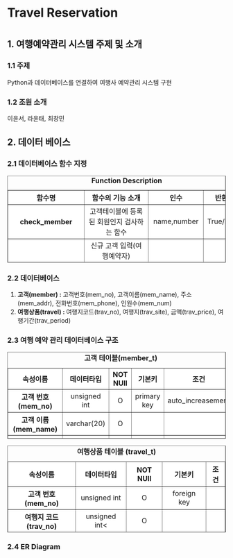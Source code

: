 <h1> Travel Reservation<h1>
  <h2>1. 여행예약관리 시스템 주제 및 소개</h2>
  <h3>1.1 주제 </h3>
  Python과 데이터베이스를 연결하여 여행사 예약관리 시스템 구현
	<h3>1.2 조원 소개 </h3>
	<p> 이윤서, 라윤태, 최창민 </p>
  <h2>2. 데이터 베이스</h2>
  <h3>2.1 데이터베이스 함수 지정</h3>
      <table 
            border ="1"
            width="50%"
            height="200">
            <caption><strong>Function Description</strong></caption>
        		<thead>
                <tr align="center" bgcolor="white">
                    <th>함수명</th>
                    <th>함수의 기능 소개</th>
                    <th>인수</th>
										<th>반환값</th>
                </tr>
						</thead>
            <tbody>
                <tr align="center" bgcolor="white">
                    <th>check_member</th>
                    <td>고객테이블에 등록된 회원인지 검사하는 함수</td>
                    <td>name,number</td>
                    <td>True/False</td>
                </tr>
                <tr align="center" bgcolor="white">
                    <th>add_member</th>
                    <td>신규 고객 입력(여행예약자)
1.check_member로 고객테이블에 고객정보 유무 확인
2. 나머지 정보를 입력받아 고객테이블에 저장:
인원수, 고객번호, 주소
</td>
                    <td>name,number</td>
                    <td>True/False</td>
                </tr>
								<tr align="center" bgcolor="white">
                    <th>update_member</th>
                    <td>기존 고객 정보 수정</td>
                    <td>show_member</td>
                    <td>True/False</td>
                </tr>
								<tr align="center" bgcolor="white">
                    <th>delete_member</th>
                    <td>고객 정보 삭제</td>
                    <td>show_member</td>
                    <td>True/False</td>
                </tr>
								<tr align="center" bgcolor="white">
                    <th>add_travel</th>
                    <td>고객이 택한 여행상품 테이블에 저장</td>
                    <td></td>
                    <td>True/False</td>
                </tr>
								<tr align="center" bgcolor="white">
                    <th>show_travel</th>
                    <td>전체 고객 정보 조회</td>
                    <td></td>
                    <td></td>
                </tr>
							<tr align="center" bgcolor="white">
                    <th>show_travelmember</th>
                    <td>여행예약고객 목록 조회 </td>
                    <td></td>
                    <td></td>
                </tr>
            </tbody>
        </table>
				<h3>2.2 데이터베이스 </h3>
				<ol>
					<li><strong>고객(member) : </strong>고객번호(mem_no), 고객이름(mem_name), 주소(mem_addr), 전화번호(mem_phone), 인원수(mem_num)</li>
					<li><strong>여행상품(travel) : </strong>여행지코드(trav_no), 여행지(trav_site), 금액(trav_price), 여행기간(trav_period)</li>
				</ol>
				<h3>2.3 여행 예약 관리 데이터베이스 구조 </h3>
				<table 
            border ="1"
            width="50%"
            height="200">
            <caption><strong>고객 테이블(member_t)</strong></caption>
        		<thead>
                <tr align="center" bgcolor="white">
                    <th>속성이름</th>
                    <th>데이터타입</th>
                    <th>NOT NUll</th>
										<th>기본키</th>
										<th>조건</th>
                </tr>
						</thead>
            <tbody>
                <tr align="center" bgcolor="white">
                    <th>고객 번호(mem_no)</th>
                    <td>unsigned int</td>
                    <td>O</td>
                    <td>primary key</td>
										<td>auto_increasement</td>
                </tr>
                <tr align="center" bgcolor="white">
                    <th>고객 이름(mem_name)</th>
                    <td>varchar(20)</td>
                    <td>O</td>
                    <td></td>
										<td></td>
									<tr align="center" bgcolor="white">
                    <th>주소(mem_addr)</th>
                    <td>varchar(20)</td>
                    <td>O</td>
                    <td></td>
										<td></td>
									<tr align="center" bgcolor="white">
                    <th>전화번호(mem_phone)</th>
                    <td>varchar(20)</td>
                    <td>O</td>
                    <td></td>
										<td></td>
									<tr align="center" bgcolor="white">
                    <th>총 인원 수 (mem_num)</th>
                    <td>unsigned int</td>
                    <td></td>
                    <td></td>
										<td></td>
                </tr>
            </tbody>
        </table>
		<table 
            border ="1"
            width="50%"
            height="200">
            <caption><strong>여행상품 테이블 (travel_t)</strong></caption>
        		<thead>
                <tr align="center" bgcolor="white">
                    <th>속성이름</th>
                    <th>데이터타입</th>
                    <th>NOT NUll</th>
										<th>기본키</th>
										<th>조건</th>
                </tr>
						</thead>
            <tbody>
                <tr align="center" bgcolor="white">
                    <th>고객 번호(mem_no)</th>
                    <td>unsigned int</td>
                    <td>O</td>
                    <td>foreign key</td>
										<td></td>
                </tr>
                <tr align="center" bgcolor="white">
                    <th>여행지 코드(trav_no)</th>
                    <td>unsigned int<</td>
                    <td>O</td>
                    <td></td>
										<td></td>
									<tr align="center" bgcolor="white">
                    <th>여행지(trav_site)</th>
                    <td>varchar(20)</td>
                    <td>O</td>
                    <td>primary key</td>
										<td></td>
									<tr align="center" bgcolor="white">
                    <th>금액(trav_price)</th>
                    <td>unsigned int</td>
                    <td>O</td>
                    <td></td>
										<td></td>
									<tr align="center" bgcolor="white">
                    <th>여행기간(trav_date)</th>
                    <td>varchar(20)</td>
                    <td>O</td>
                    <td></td>
										<td></td>
                </tr>
            </tbody>
        </table>
	<h3>2.4 ER Diagram </h3>
	<img src = "
